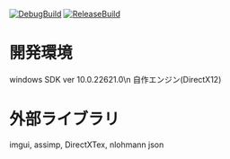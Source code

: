 [![DebugBuild](https://github.com/hirokimaster/Engine/actions/workflows/DebugBuild.yml/badge.svg)](https://github.com/hirokimaster/Engine/actions/workflows/DebugBuild.yml)
[![ReleaseBuild](https://github.com/hirokimaster/Engine/actions/workflows/ReleaseBuild.yml/badge.svg)](https://github.com/hirokimaster/Engine/actions/workflows/ReleaseBuild.yml)

# 開発環境
windows SDK ver 10.0.22621.0\n
自作エンジン(DirectX12)

# 外部ライブラリ
imgui, assimp, DirectXTex, nlohmann json

